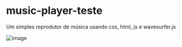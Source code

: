 # music-player-teste
Um simples reprodutor de música usando css, html, js e wavesurfer.js

![image](https://user-images.githubusercontent.com/81939515/172944678-81388128-433b-4b61-8119-782456fc0217.png)
